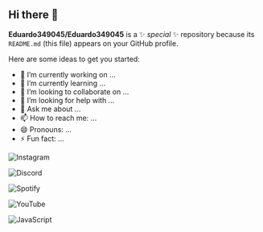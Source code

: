 ## Hi there 👋


**Eduardo349045/Eduardo349045** is a ✨ _special_ ✨ repository because its `README.md` (this file) appears on your GitHub profile.

Here are some ideas to get you started:

- 🔭 I’m currently working on ...
- 🌱 I’m currently learning ...
- 👯 I’m looking to collaborate on ...
- 🤔 I’m looking for help with ...
- 💬 Ask me about ...
- 📫 How to reach me: ...
- 😄 Pronouns: ...
- ⚡ Fun fact: ...

![Instagram](https://img.shields.io/badge/Instagram-%23E4405F.svg?style=for-the-badge&logo=Instagram&logoColor=white)

![Discord](https://img.shields.io/badge/Discord-%235865F2.svg?style=for-the-badge&logo=discord&logoColor=white)

![Spotify](https://img.shields.io/badge/Spotify-1ED760?style=for-the-badge&logo=spotify&logoColor=white)

![YouTube](https://img.shields.io/badge/YouTube-%23FF0000.svg?style=for-the-badge&logo=YouTube&logoColor=white)


![JavaScript](https://img.shields.io/badge/javascript-%23323330.svg?style=for-the-badge&logo=javascript&logoColor=%23F7DF1E)  

